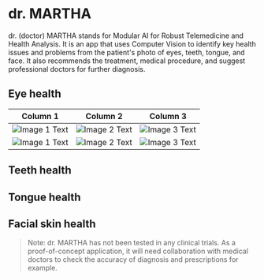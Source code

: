 # dr. MARTHA
dr. (doctor) MARTHA stands for Modular AI for Robust Telemedicine and Health Analysis. It is an app that uses Computer Vision to identify key health issues and problems from the patient's photo of eyes, teeth, tongue, and face. It also recommends the treatment, medical procedure, and suggest professional doctors for further diagnosis.

## Eye health

| Column 1 | Column 2 | Column 3 |
|---|---|---|
| ![Image 1 Text](image1.jpg) | ![Image 2 Text](image2.jpg) | ![Image 3 Text](image3.jpg) |
| ![Image 1 Text](image1.jpg) | ![Image 2 Text](image2.jpg) | ![Image 3 Text](image3.jpg) |


## Teeth health

## Tongue health

## Facial skin health

> Note: dr. MARTHA has not been tested in any clinical trials. As a proof-of-concept application, it will need collaboration with medical doctors to check the accuracy of diagnosis and prescriptions for example.
